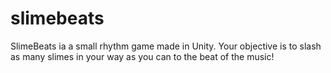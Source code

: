# slimebeats
SlimeBeats ia a small rhythm game made in Unity. Your objective is to slash as many slimes in your way as you can to the beat of the music!
